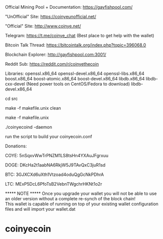 Official Mining Pool + Documentation: https://gayfishpool.com/

"UnOfficial" Site: https://coinyeunofficial.net/

"Official" Site: http://www.coinye.net/

Telegram: https://t.me/coinye_chat (Best place to get help with the wallet)

Bitcoin Talk Thread: https://bitcointalk.org/index.php?topic=396068.0

Blockchain Explorer: http://gayfishpool.com:3001/

Reddit Sub: https://reddit.com/r/coinyethecoin


Libraries: openssl.x86_64 openssl-devel.x86_64 openssl-libs.x86_64 boost.x86_64 boost-atomic.x86_64 boost-devel.x86_64 libdb.x86_64 libdb-cxx-devel (Need power tools on CentOS/Fedora to download) libdb-devel.x86_64

cd src

make -f makefile.unix clean

make -f makefile.unix

./coinyecoind -daemon

run the script to build your coinyecoin.conf


Donations:

COYE: 5nSqxvWwTrPNZM1LS8tsHn4YXAuJFgrxuu

DOGE: DKcHa2t1aabNA6RkjW5J9TAvQxC3juR1sd

BTC: 3GJXCXd6uXth1Vtzoad4oduQgGcNkPDhrA

LTC: MExP5DcL6PfoTsB2VebnTWgchrHKNt1o2r


***** NOTE *****
Once you upgrade your wallet you will not be able to use an older version without a complete re-synch of the block chain!  
This wallet is capable of running on top of your existing wallet configuration files and will import your wallet.dat

# coinyecoin
